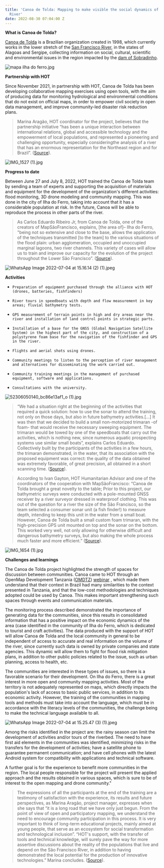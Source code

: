 ```yaml
---
title: 'Canoa de Tolda: Mapping to make visible the social dynamics of the São Francisco
  River'
date: 2022-08-30 07:04:00 Z
---
```


**What is Canoa de Tolda?**

[Canoa de Tolda](https://canoadetolda.org.br/) is a Brazilian organization created in 1998, which currently works in the lower stretch of the [San Francisco River](https://en.wikipedia.org/wiki/S%C3%A3o_Francisco_River), in the states of Alagoas and Sergipe, collecting information on social, cultural, scientific and environmental issues in the region impacted by the [dam of Sobradinho](https://en.wikipedia.org/wiki/Sobradinho_Dam).

![mapa ilha do ferro.jpg](/uploads/mapa%20ilha%20do%20ferro.jpg)

**Partnership with HOT**

Since November 2021, in partnership with HOT, Canoa de Tolda has been developing collaborative mapping exercises using open tools, with the aim of producing data for monitoring hydrological and environmental conditions that do not exist on official maps, in order to empower civil society in open data management, and improve community-led disaster risk reduction plans.

> Marina Aragão, HOT coordinator for the project, believes that the partnership initiative “has been a unique interaction between international relations, global and accessible technology and the empowerment of local populations, and represented a pioneering and challenging opportunity, especially consideringthe analysis of a river that has an enormous representation for the Northeast region and for Brazil”.  ([Source](https://infosaofrancisco.canoadetolda.org.br/noticias/geotecnologias/mapsaofrancisco-parceria-com-hot-finaliza-primeira-fase-de-capacitacoes/)).

![IMG_1527 (1).jpg](/uploads/IMG_1527%20(1).jpg)

**Progress to date**

Between June 27 and July 8, 2022, HOT trained the Canoa de Tolda team by sending a team of experts and supporting the acquisition of materials and equipment for the development of the organization's different activities: flood monitoring, 3D drone modeling and community mapping. This was done in the city of Ilha do Ferro, taking into account that it has a considerable population at risk. In the future, Canoa will be able to reproduce the process in other parts of the river.

> As Carlos Eduardo Ribeiro Jr, from Canoa de Tolda, one of the creators of MapSãoFrancisco, explains, \[the area of\]– Ilha do Ferro, "being not so extensive and close to the base, allows the application of the techniques transmitted \[to the team\] to the various situations of the flood plain: urban agglomeration, occupied and unoccupied marginal lagoons, two river channels. This variety of cases will allow us to train and improve our capacity for the evolution of the project throughout the Lower São Francisco”. ([Source](https://infosaofrancisco.canoadetolda.org.br/noticias/geotecnologias/mapsaofrancisco-parceria-com-hot-finaliza-primeira-fase-de-capacitacoes/)).

![WhatsApp Image 2022-07-04 at 15.16.14 (2) (1).jpeg](/uploads/WhatsApp%20Image%202022-07-04%20at%2015.16.14%20(2)%20(1).jpeg)

**Activities**

*     Preparation of equipment purchased through the alliance with HOT (drones, batteries, fishfinders)

*     River tours in speedboats with depth and flow measurement in key areas; fluvial bathymetry tests.

*     GPS measurement of terrain points in high and dry areas near the river and installation of land control points in strategic parts.

*     Installation of a base for the GNSS (Global Navigation Satellite System) in the highest part of the city, and construction of a polystyrene foam base for the navigation of the fishfinder and GPS in the river.

*     Flights and aerial shots using drones.

*     Community meetings to listen to the perception of river management and alternatives for disseminating the work carried out.

*     Community training meetings in the management of purchased equipment, software and applications.

*     Consultations with the university.

![52306050140_bc86e13af1_o (1).jpg](/uploads/52306050140_bc86e13af1_o%20(1).jpg)

> “We had a situation right at the beginning of the activities that required a quick solution: how to use the sonar to attend the training, not only on those days, but also in future bathymetry activities.\[...\] It was then that we decided to build a small non-motorized trimaran -of foam- that would receive the necessary sweeping equipment. The trimaran would be towed by one of the speedboats that carry out the activities, which is nothing new, since numerous aquatic prospecting systems use similar small boats”, explains Carlos Eduardo. Collectively built by the participants of the activities in a few hours, the trimaran demonstrated, in the water, that its association with the proposed equipment was correct: the quality of the data obtained was extremely favorable, of great precision, all obtained in a short scanning time. ([Source](https://infosaofrancisco.canoadetolda.org.br/noticias/geotecnologias/para-todos-tecnologias-e-ciencias-cidadas-abertas-despontam-no-baixo-sao-francisco/)). 

> According to Ivan Gayton, HOT Humanitarian Advisor and one of the coordinators of the cooperation with MapSãoFrancisco: “Canoa de Tolda brought a great novelty to the table; Prior to this project, our bathymetric surveys were conducted with a pole-mounted GNSS receiver by a river surveyor dressed in waterproof clothing. This was out of the question for a river the size of the São Francisco, so the team selected a consumer sonar unit (a fish finder!) to measure depth, intending to keep this unit in the water from a small boat. However, Canoa de Tolda built a small custom foam trimaran, with the high-precision GPS unit mounted on top and the sonar on the bottom. This worked very well, not only allowing for otherwise difficult and dangerous bathymetry surveys, but also making the whole process much faster and more efficient.” ([Source](https://infosaofrancisco.canoadetolda.org.br/noticias/geotecnologias/para-todos-tecnologias-e-ciencias-cidadas-abertas-despontam-no-baixo-sao-francisco/)).

![IMG_1654 (1).jpg](/uploads/IMG_1654%20(1).jpg)

**Challenges and learnings**

The Canoa de Tolda project highlighted the strength of spaces for discussion between communities. Canoa came to HOT through an OpenMap Development Tanzania ([OMDTZ](https://www.omdtz.or.tz/)) [web](https://www.youtube.com/watch?v=kko2rkLjVgY)[inar](https://www.youtube.com/watch?v=ZO14Mg69HfU) , which made them understand that their context in Brazil had many similarities to the context presented in Tanzania, and that the low-cost methodologies and techniques adopted could be used by Canoa. This makes important strengthening such spaces through events and communication materials.

The monitoring process described demonstrated the importance of generating data for the communities, since this results in consolidated information that has a positive impact on the economic dynamics of the area (case identified in the community of Ilha do Ferro, which is dedicated to tourist and craft activities). The data produced with the support of HOT will allow Canoa de Tolda and the local community in general to be independent of access to accurate and real information on the volume of the river, since currently such data is owned by private companies and state agencies. This dynamic will allow them to fight for flood risk mitigation plans, in addition to other public policies related to the issue, such as urban planning, access to health, etc.

The communities are interested in these types of issues, so there is a favorable scenario for their development. On Ilha do Ferro, there is a great interest in more open and community mapping activities. Most of the territory is not adequately represented on maps, which directly impacts the population's lack of access to basic public services, in addition to its economic activity. However, the training of the communities in mapping tools and methods must take into account the language, which must be in accordance with the literacy levels of the communities, the challenge being to make the technical language available to all.

![WhatsApp Image 2022-07-04 at 15.25.47 (3) (1).jpeg](/uploads/WhatsApp%20Image%202022-07-04%20at%2015.25.47%20(3)%20(1).jpeg)

Among the risks identified in the project are: the rainy season can limit the development of activities and/or tours of the riverbed. The need to have first aid elements in the communities was identified, minimizing risks in the transfers for the development of activities; have a satellite phone to guarantee permanent communication; and have cell phones with the latest Android system for compatibility with applications and technical software.

A further goal is for the experience to benefit more communities in the region. The local people responsible  for the project will present the applied approach and the results obtained in various spaces, which is sure to be of interest to the open mapping and drone community."

> The expressions of all the participants at the end of the training are a testimony of satisfaction with the experience, its results and future perspectives, as Marina Aragão, project manager, expresses when she says that “it is a long road that we have only just begun. From the point of view of open and participatory mapping, we understand the need to encourage community participation in this process. It is very important to think of long-term educational projects, mainly aimed at young people, that serve as an ecosystem for social transformation and technological inclusion”. “HOT's support, with the transfer of tools and technical knowledge, will surely pave the way for more assertive discussions about the reality of the populations that live and depend on the São Francisco River, in addition to having demonstrated the local potential for the production of innovative technologies.” Marina concludes. ([Source](https://infosaofrancisco.canoadetolda.org.br/noticias/geotecnologias/mapsaofrancisco-parceria-com-hot-finaliza-primeira-fase-de-capacitacoes/)).